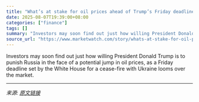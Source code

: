 ```yaml
---
title: "What’s at stake for oil prices ahead of Trump’s Friday deadline for Russia-Ukraine cease-fire"
date: 2025-08-07T19:39:00+08:00
categories: ["finance"]
tags: []
summary: "Investors may soon find out just how willing President Donald Trump is to punish Russia in the face of a potential jump in oil prices, as a Friday deadline set by the White House for a cease-fire with"
source_url: "https://www.marketwatch.com/story/whats-at-stake-for-oil-prices-ahead-of-trumps-friday-deadline-for-russia-ukraine-cease-fire-4cbfc0ca?mod=mw_rss_topstories"
---
```


Investors may soon find out just how willing President Donald Trump is to punish Russia in the face of a potential jump in oil prices, as a Friday deadline set by the White House for a cease-fire with Ukraine looms over the market.

---

*来源: [原文链接](https://www.marketwatch.com/story/whats-at-stake-for-oil-prices-ahead-of-trumps-friday-deadline-for-russia-ukraine-cease-fire-4cbfc0ca?mod=mw_rss_topstories)*
